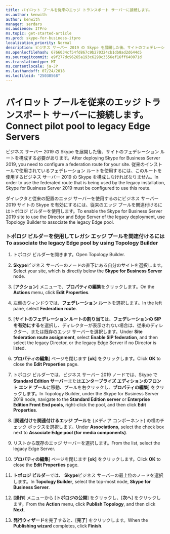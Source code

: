 ```yaml
---
title: パイロット プールを従来のエッジ トランスポート サーバーに接続します。
ms.author: kenwith
author: kenwith
manager: serdars
ms.audience: ITPro
ms.topic: get-started-article
ms.prod: skype-for-business-itpro
localization_priority: Normal
description: ビジネス サーバー 2019 の Skype を展開した後、サイトのフェデレーション ルートを構成する必要があります。 従来のインストールで使用されているフェデレーション ルートを使用するには、このルートを使用するビジネス サーバー 2019 の Skype を構成しなければなりません。
ms.openlocfilehash: 6766034cf54fd867c9b270324cb1db8ad2d644d5
ms.sourcegitcommit: e9f277dc96265a193c6298c3556ef16ff640071d
ms.translationtype: MT
ms.contentlocale: ja-JP
ms.lasthandoff: 07/24/2018
ms.locfileid: "25030568"
---
```

# <a name="connect-pilot-pool-to-legacy-edge-servers"></a><span data-ttu-id="9e247-104">パイロット プールを従来のエッジ トランスポート サーバーに接続します。</span><span class="sxs-lookup"><span data-stu-id="9e247-104">Connect pilot pool to legacy Edge Servers</span></span>

<span data-ttu-id="9e247-105">ビジネス サーバー 2019 の Skype を展開した後、サイトのフェデレーション ルートを構成する必要があります。</span><span class="sxs-lookup"><span data-stu-id="9e247-105">After deploying Skype for Business Server 2019, you need to configure a federation route for your site.</span></span> <span data-ttu-id="9e247-106">従来のインストールで使用されているフェデレーション ルートを使用するには、このルートを使用するビジネス サーバー 2019 の Skype を構成しなければなりません。</span><span class="sxs-lookup"><span data-stu-id="9e247-106">In order to use the federated route that is being used by the legacy installation, Skype for Business Server 2019 must be configured to use this route.</span></span> 
  
<span data-ttu-id="9e247-107">ダイレクタと従来の配置のエッジ サーバーを使用するのにビジネス サーバー 2019 サイトの Skype を有効にするには、従来のエッジ プールを関連付けるにはトポロジ ビルダーを使用します。</span><span class="sxs-lookup"><span data-stu-id="9e247-107">To enable the Skype for Business Server 2019 site to use the Director and Edge Server of the legacy deployment, use Topology Builder to associate the legacy Edge pool.</span></span>
  
### <a name="to-associate-the-legacy-edge-pool-by-using-topology-builder"></a><span data-ttu-id="9e247-108">トポロジ ビルダーを使用してレガシ エッジ プールを関連付けるには</span><span class="sxs-lookup"><span data-stu-id="9e247-108">To associate the legacy Edge pool by using Topology Builder</span></span>

1. <span data-ttu-id="9e247-109">トポロジ ビルダーを開きます。</span><span class="sxs-lookup"><span data-stu-id="9e247-109">Open Topology Builder.</span></span> 
    
2. <span data-ttu-id="9e247-110">**Skype**ビジネス サーバーのノードの直下にある自分のサイトを選択します。</span><span class="sxs-lookup"><span data-stu-id="9e247-110">Select your site, which is directly below the **Skype for Business Server** node.</span></span> 
    
3. <span data-ttu-id="9e247-111">[**アクション**] メニューで、**プロパティの編集**をクリックします。</span><span class="sxs-lookup"><span data-stu-id="9e247-111">On the **Actions** menu, click **Edit Properties**.</span></span>
    
4. <span data-ttu-id="9e247-112">左側のウィンドウでは、**フェデレーション ルート**を選択します。</span><span class="sxs-lookup"><span data-stu-id="9e247-112">In the left pane, select **Federation route**.</span></span>
    
5. <span data-ttu-id="9e247-113">[**サイトのフェデレーション ルートの割り当て**は、**フェデレーションの SIP を有効にする**を選択し、ディレクターが表示されない場合は、従来のディレクター、または既存のエッジ サーバーを選択します。</span><span class="sxs-lookup"><span data-stu-id="9e247-113">Under **Site federation route assignment**, select **Enable SIP federation**, and then select the legacy Director, or the legacy Edge Server if no Director is listed.</span></span>
  
6. <span data-ttu-id="9e247-114">**プロパティの編集**] ページを閉じます **[ok]** をクリックします。</span><span class="sxs-lookup"><span data-stu-id="9e247-114">Click **OK** to close the **Edit Properties** page.</span></span> 
    
7. <span data-ttu-id="9e247-115">トポロジ ビルダーでは、ビジネス サーバー 2019 ノードでは、Skype で**Standard Edition サーバー**または**エンタープライズ エディションのフロント エンド プール**に移動、プールを右クリックし、**プロパティの編集**] をクリックします。</span><span class="sxs-lookup"><span data-stu-id="9e247-115">In Topology Builder, under the Skype for Business Server 2019 node, navigate to the **Standard Edition server** or **Enterprise Edition Front End pools**, right-click the pool, and then click **Edit Properties**.</span></span>
    
8. <span data-ttu-id="9e247-116">[**関連付け**を**関連付けるエッジ プール**を (メディア コンポーネント) の横のチェック ボックスを選択します。</span><span class="sxs-lookup"><span data-stu-id="9e247-116">Under **Associations**, select the check box next to **Associate Edge pool (for media components)**.</span></span> 
    
9. <span data-ttu-id="9e247-117">リストから既存のエッジ サーバーを選択します。</span><span class="sxs-lookup"><span data-stu-id="9e247-117">From the list, select the legacy Edge Server.</span></span> 
  
10. <span data-ttu-id="9e247-118">**プロパティの編集**] ページを閉じます **[ok]** をクリックします。</span><span class="sxs-lookup"><span data-stu-id="9e247-118">Click **OK** to close the **Edit Properties** page.</span></span> 
    
11. <span data-ttu-id="9e247-119">**トポロジ ビルダー**では、 **Skype**ビジネス サーバーの最上位のノードを選択します。</span><span class="sxs-lookup"><span data-stu-id="9e247-119">In **Topology Builder**, select the top-most node, **Skype for Business Server**.</span></span>
    
12. <span data-ttu-id="9e247-120">**[操作**] メニューから [**トポロジの公開**] をクリックし、[**次へ**] をクリックします。</span><span class="sxs-lookup"><span data-stu-id="9e247-120">From the **Action** menu, click **Publish Topology**, and then click **Next**.</span></span>
    
13. <span data-ttu-id="9e247-121">**発行ウィザード**を完了すると、[**完了**] をクリックします。</span><span class="sxs-lookup"><span data-stu-id="9e247-121">When the **Publishing wizard** completes, click **Finish**.</span></span>
    

